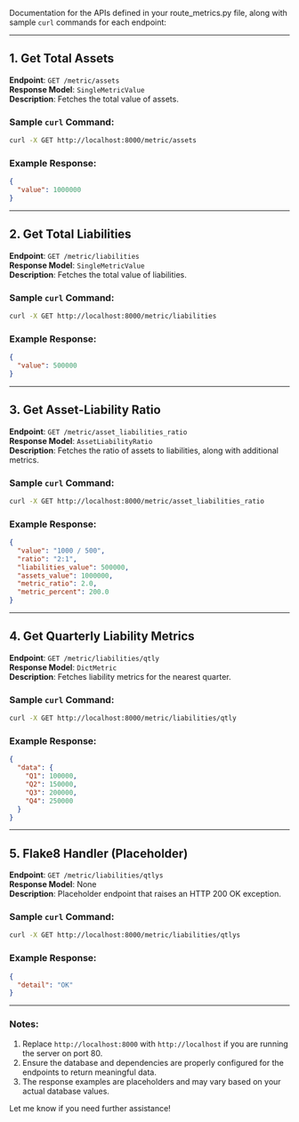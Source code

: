 Documentation for the APIs defined in your route_metrics.py file, along with sample `curl` commands for each endpoint:

---

## **1. Get Total Assets**
**Endpoint**: `GET /metric/assets`  
**Response Model**: `SingleMetricValue`  
**Description**: Fetches the total value of assets.

### Sample `curl` Command:
```bash
curl -X GET http://localhost:8000/metric/assets
```

### Example Response:
```json
{
  "value": 1000000
}
```

---

## **2. Get Total Liabilities**
**Endpoint**: `GET /metric/liabilities`  
**Response Model**: `SingleMetricValue`  
**Description**: Fetches the total value of liabilities.

### Sample `curl` Command:
```bash
curl -X GET http://localhost:8000/metric/liabilities
```

### Example Response:
```json
{
  "value": 500000
}
```

---

## **3. Get Asset-Liability Ratio**
**Endpoint**: `GET /metric/asset_liabilities_ratio`  
**Response Model**: `AssetLiabilityRatio`  
**Description**: Fetches the ratio of assets to liabilities, along with additional metrics.

### Sample `curl` Command:
```bash
curl -X GET http://localhost:8000/metric/asset_liabilities_ratio
```

### Example Response:
```json
{
  "value": "1000 / 500",
  "ratio": "2:1",
  "liabilities_value": 500000,
  "assets_value": 1000000,
  "metric_ratio": 2.0,
  "metric_percent": 200.0
}
```

---

## **4. Get Quarterly Liability Metrics**
**Endpoint**: `GET /metric/liabilities/qtly`  
**Response Model**: `DictMetric`  
**Description**: Fetches liability metrics for the nearest quarter.

### Sample `curl` Command:
```bash
curl -X GET http://localhost:8000/metric/liabilities/qtly
```

### Example Response:
```json
{
  "data": {
    "Q1": 100000,
    "Q2": 150000,
    "Q3": 200000,
    "Q4": 250000
  }
}
```

---

## **5. Flake8 Handler (Placeholder)**
**Endpoint**: `GET /metric/liabilities/qtlys`  
**Response Model**: None  
**Description**: Placeholder endpoint that raises an HTTP 200 OK exception.

### Sample `curl` Command:
```bash
curl -X GET http://localhost:8000/metric/liabilities/qtlys
```

### Example Response:
```json
{
  "detail": "OK"
}
```

---

### Notes:
1. Replace `http://localhost:8000` with `http://localhost` if you are running the server on port 80.
2. Ensure the database and dependencies are properly configured for the endpoints to return meaningful data.
3. The response examples are placeholders and may vary based on your actual database values.

Let me know if you need further assistance!